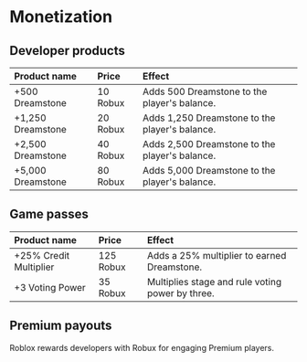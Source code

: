 # Monetization
## Developer products
<table>
  <thead>
    <tr>
      <th align="left">Product name</th>
      <th align="left">Price</th>
      <th align="left">Effect</th>
    </tr>
  </thead>
  <tbody>
    <tr>
      <td>+500 Dreamstone</td>
      <td>10 Robux</td>
      <td>Adds 500 Dreamstone to the player's balance.</td>
    </tr>
    <tr>
      <td>+1,250 Dreamstone</td>
      <td>20 Robux</td>
      <td>Adds 1,250 Dreamstone to the player's balance.</td>
    </tr>
    <tr>
      <td>+2,500 Dreamstone</td>
      <td>40 Robux</td>
      <td>Adds 2,500 Dreamstone to the player's balance.</td>
    </tr>
    <tr>
      <td>+5,000 Dreamstone</td>
      <td>80 Robux</td>
      <td>Adds 5,000 Dreamstone to the player's balance.</td>
    </tr>
  </tbody>
</table>

## Game passes
<table>
  <thead>
    <tr>
      <th align="left">Product name</th>
      <th align="left">Price</th>
      <th align="left">Effect</th>
    </tr>
  </thead>
  <tbody>
    <tr>
      <td>+25% Credit Multiplier</td>
      <td>125 Robux</td>
      <td>Adds a 25% multiplier to earned Dreamstone.</td>
    </tr>
    <tr>
      <td>+3 Voting Power</td>
      <td>35 Robux</td>
      <td>Multiplies stage and rule voting power by three.</td>
    </tr>
  </tbody>
</table>

## Premium payouts
Roblox rewards developers with Robux for engaging Premium players. 
